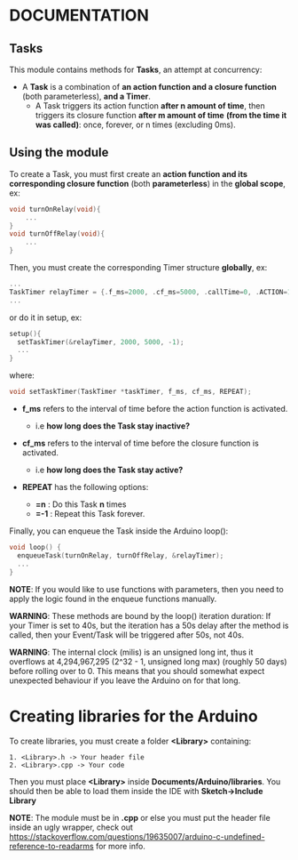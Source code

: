 # DOCUMENTATION
## Tasks
This module contains methods for **Tasks**, an attempt at concurrency:


* A **Task** is a combination of **an action function and a closure function** (both parameterless), **and a Timer**.
  * A Task triggers its action function **after n amount of time**, then triggers its closure function **after m amount of time** **(from the time it was called)**: once, forever, or n times (excluding 0ms).

## Using the module

To create a Task, you must first create an **action function and its corresponding closure function** (both **parameterless**) in the **global scope**, ex:
```c
void turnOnRelay(void){
    ...
}
void turnOffRelay(void){
    ...
}
```

Then, you must create the corresponding Timer structure **globally**, ex:
```c
...
TaskTimer relayTimer = {.f_ms=2000, .cf_ms=5000, .callTime=0, .ACTION=1, .REPEAT=-1};
...
```
or do it in setup, ex:
```c
setup(){
  setTaskTimer(&relayTimer, 2000, 5000, -1);
  ...
}
```

where:
  ```c
  void setTaskTimer(TaskTimer *taskTimer, f_ms, cf_ms, REPEAT);
  ```

* **f_ms** refers to the interval of time before the action function is activated.
  * i.e **how long does the Task stay inactive?**

* **cf_ms** refers to the interval of time before the closure function is activated.
  * i.e **how long does the Task stay active?**

* **REPEAT** has the following options:
  * **=n** : Do this Task **n** times
  * **=-1** : Repeat this Task forever.

Finally, you can enqueue the Task inside the Arduino loop():
```c
void loop() {
  enqueueTask(turnOnRelay, turnOffRelay, &relayTimer);
  ...
}
```
**NOTE**: If you would like to use functions with parameters, then you need to
apply the logic found in the enqueue functions manually.

**WARNING**: These methods are bound by the loop() iteration duration:
If your Timer is set to 40s, but the iteration has a 50s delay after the method is
called, then your Event/Task will be triggered after 50s, not 40s.

**WARNING**: The internal clock (milis) is an unsigned long int, thus it overflows
at 4,294,967,295 (2^32 - 1, unsigned long max) (roughly 50 days) before 
rolling over to 0. This means that you should somewhat expect unexpected behaviour
if you leave the Arduino on for that long.

# Creating libraries for the Arduino
To create libraries, you must create a folder **\<Library\>** containing:

    1. <Library>.h -> Your header file
    2. <Library>.cpp -> Your code

Then you must place **\<Library\>** inside **Documents/Arduino/libraries**.
You should then be able to load them inside the IDE with **Sketch->Include Library**

**NOTE**: The module must be in **.cpp** or else you must put the header file inside an ugly wrapper, check out https://stackoverflow.com/questions/19635007/arduino-c-undefined-reference-to-readarms for more info.